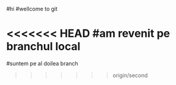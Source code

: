 #hi
#wellcome to git

<<<<<<< HEAD
#am revenit pe branchul local 
=======
#suntem pe al doilea branch
>>>>>>> origin/second
